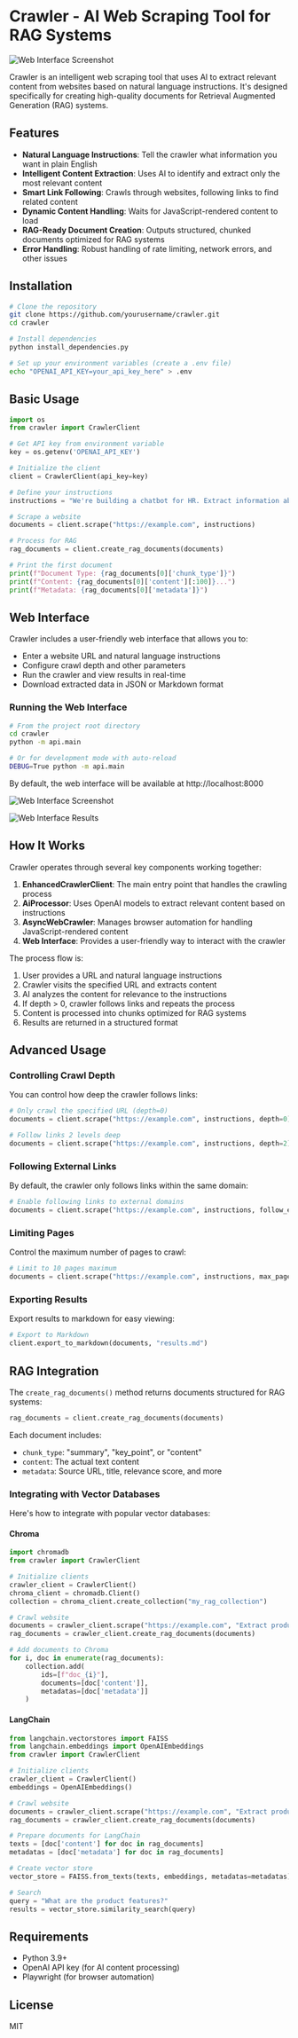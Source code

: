# Crawler - AI Web Scraping Tool for RAG Systems

![Web Interface Screenshot](images/crawler.png)

Crawler is an intelligent web scraping tool that uses AI to extract relevant content from websites based on natural language instructions. It's designed specifically for creating high-quality documents for Retrieval Augmented Generation (RAG) systems.

## Features

- **Natural Language Instructions**: Tell the crawler what information you want in plain English
- **Intelligent Content Extraction**: Uses AI to identify and extract only the most relevant content
- **Smart Link Following**: Crawls through websites, following links to find related content
- **Dynamic Content Handling**: Waits for JavaScript-rendered content to load
- **RAG-Ready Document Creation**: Outputs structured, chunked documents optimized for RAG systems
- **Error Handling**: Robust handling of rate limiting, network errors, and other issues

## Installation

```bash
# Clone the repository
git clone https://github.com/yourusername/crawler.git
cd crawler

# Install dependencies
python install_dependencies.py

# Set up your environment variables (create a .env file)
echo "OPENAI_API_KEY=your_api_key_here" > .env
```

## Basic Usage

```python
import os
from crawler import CrawlerClient

# Get API key from environment variable
key = os.getenv('OPENAI_API_KEY')

# Initialize the client
client = CrawlerClient(api_key=key)

# Define your instructions
instructions = "We're building a chatbot for HR. Extract information about employee benefits and company policies."

# Scrape a website
documents = client.scrape("https://example.com", instructions)

# Process for RAG
rag_documents = client.create_rag_documents(documents)

# Print the first document
print(f"Document Type: {rag_documents[0]['chunk_type']}")
print(f"Content: {rag_documents[0]['content'][:100]}...")
print(f"Metadata: {rag_documents[0]['metadata']}")
```

## Web Interface

Crawler includes a user-friendly web interface that allows you to:
- Enter a website URL and natural language instructions
- Configure crawl depth and other parameters
- Run the crawler and view results in real-time
- Download extracted data in JSON or Markdown format

### Running the Web Interface

```bash
# From the project root directory
cd crawler
python -m api.main

# Or for development mode with auto-reload
DEBUG=True python -m api.main
```

By default, the web interface will be available at http://localhost:8000

![Web Interface Screenshot](images/crawler.png)

![Web Interface Results](images/crawler_results.png)

## How It Works

Crawler operates through several key components working together:

1. **EnhancedCrawlerClient**: The main entry point that handles the crawling process
2. **AiProcessor**: Uses OpenAI models to extract relevant content based on instructions
3. **AsyncWebCrawler**: Manages browser automation for handling JavaScript-rendered content
4. **Web Interface**: Provides a user-friendly way to interact with the crawler

The process flow is:

1. User provides a URL and natural language instructions
2. Crawler visits the specified URL and extracts content
3. AI analyzes the content for relevance to the instructions
4. If depth > 0, crawler follows links and repeats the process
5. Content is processed into chunks optimized for RAG systems
6. Results are returned in a structured format

## Advanced Usage

### Controlling Crawl Depth

You can control how deep the crawler follows links:

```python
# Only crawl the specified URL (depth=0)
documents = client.scrape("https://example.com", instructions, depth=0)

# Follow links 2 levels deep
documents = client.scrape("https://example.com", instructions, depth=2)
```

### Following External Links

By default, the crawler only follows links within the same domain:

```python
# Enable following links to external domains
documents = client.scrape("https://example.com", instructions, follow_external_links=True)
```

### Limiting Pages

Control the maximum number of pages to crawl:

```python
# Limit to 10 pages maximum
documents = client.scrape("https://example.com", instructions, max_pages=10)
```

### Exporting Results

Export results to markdown for easy viewing:

```python
# Export to Markdown
client.export_to_markdown(documents, "results.md")
```

## RAG Integration

The `create_rag_documents()` method returns documents structured for RAG systems:

```python
rag_documents = client.create_rag_documents(documents)
```

Each document includes:
- `chunk_type`: "summary", "key_point", or "content"
- `content`: The actual text content
- `metadata`: Source URL, title, relevance score, and more

### Integrating with Vector Databases

Here's how to integrate with popular vector databases:

#### Chroma

```python
import chromadb
from crawler import CrawlerClient

# Initialize clients
crawler_client = CrawlerClient()
chroma_client = chromadb.Client()
collection = chroma_client.create_collection("my_rag_collection")

# Crawl website
documents = crawler_client.scrape("https://example.com", "Extract product information")
rag_documents = crawler_client.create_rag_documents(documents)

# Add documents to Chroma
for i, doc in enumerate(rag_documents):
    collection.add(
        ids=[f"doc_{i}"],
        documents=[doc['content']],
        metadatas=[doc['metadata']]
    )
```

#### LangChain

```python
from langchain.vectorstores import FAISS
from langchain.embeddings import OpenAIEmbeddings
from crawler import CrawlerClient

# Initialize clients
crawler_client = CrawlerClient()
embeddings = OpenAIEmbeddings()

# Crawl website
documents = crawler_client.scrape("https://example.com", "Extract product information")
rag_documents = crawler_client.create_rag_documents(documents)

# Prepare documents for LangChain
texts = [doc['content'] for doc in rag_documents]
metadatas = [doc['metadata'] for doc in rag_documents]

# Create vector store
vector_store = FAISS.from_texts(texts, embeddings, metadatas=metadatas)

# Search
query = "What are the product features?"
results = vector_store.similarity_search(query)
```

## Requirements

- Python 3.9+
- OpenAI API key (for AI content processing)
- Playwright (for browser automation)

## License

MIT
